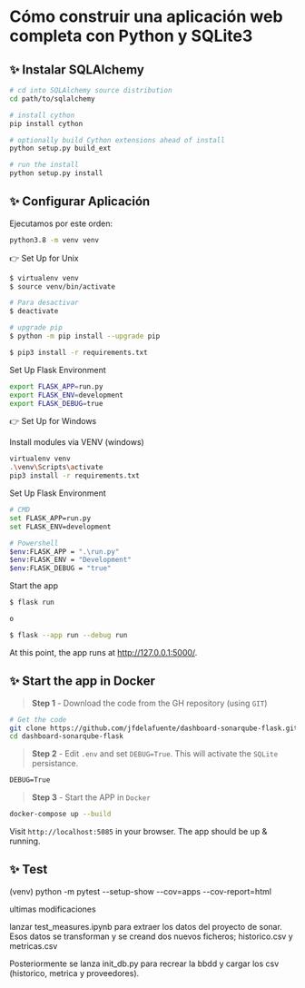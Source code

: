 # Cómo construir una aplicación web completa con Python y SQLite3

## ✨ Instalar SQLAlchemy

```bash
# cd into SQLAlchemy source distribution
cd path/to/sqlalchemy

# install cython
pip install cython

# optionally build Cython extensions ahead of install
python setup.py build_ext

# run the install
python setup.py install
```

## ✨ Configurar Aplicación

Ejecutamos por este orden:

```bash
python3.8 -m venv venv
```

👉 Set Up for Unix

```bash
$ virtualenv venv
$ source venv/bin/activate

# Para desactivar
$ deactivate

# upgrade pip
$ python -m pip install --upgrade pip

$ pip3 install -r requirements.txt
```

Set Up Flask Environment

```bash
export FLASK_APP=run.py
export FLASK_ENV=development
export FLASK_DEBUG=true
```

👉 Set Up for Windows

Install modules via VENV (windows)

```bash
virtualenv venv
.\venv\Scripts\activate
pip3 install -r requirements.txt
```

Set Up Flask Environment

```bash
# CMD
set FLASK_APP=run.py
set FLASK_ENV=development

# Powershell
$env:FLASK_APP = ".\run.py"
$env:FLASK_ENV = "Development"
$env:FLASK_DEBUG = "true"
```

Start the app

```bash
$ flask run

o

$ flask --app run --debug run
```

At this point, the app runs at http://127.0.0.1:5000/.

## ✨ Start the app in Docker

> **Step 1** - Download the code from the GH repository (using `GIT`) 

```bash
# Get the code
git clone https://github.com/jfdelafuente/dashboard-sonarqube-flask.git
cd dashboard-sonarqube-flask
```

> **Step 2** - Edit `.env` and set `DEBUG=True`. This will activate the `SQLite` persistance.

```txt
DEBUG=True
```

> **Step 3** - Start the APP in `Docker`

```bash
docker-compose up --build 
```

Visit `http://localhost:5085` in your browser. The app should be up & running.

## ✨ Test

(venv) python -m pytest --setup-show --cov=apps --cov-report=html

ultimas modificaciones

lanzar test_measures.ipynb para extraer los datos del proyecto de sonar.
Esos datos se transforman y se creand dos nuevos ficheros; historico.csv y metricas.csv

Posteriormente se lanza init_db.py para recrear la bbdd y cargar los csv (historico, metrica y proveedores).

